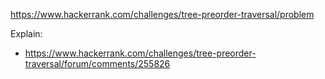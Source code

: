 https://www.hackerrank.com/challenges/tree-preorder-traversal/problem

Explain:
- https://www.hackerrank.com/challenges/tree-preorder-traversal/forum/comments/255826
